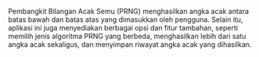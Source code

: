 Pembangkit Bilangan Acak Semu (PRNG)
menghasilkan angka acak antara batas bawah dan batas atas yang dimasukkan oleh pengguna. Selain itu, aplikasi ini juga menyediakan berbagai opsi dan fitur tambahan, seperti memilih jenis algoritma PRNG yang berbeda, menghasilkan lebih dari satu angka acak sekaligus, dan menyimpan riwayat angka acak yang dihasilkan.
